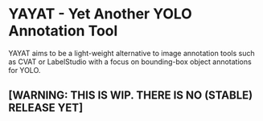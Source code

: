 # YAYAT - Yet Another YOLO Annotation Tool

YAYAT aims to be a light-weight alternative to image annotation tools such as CVAT or LabelStudio with a focus on bounding-box object annotations for YOLO.


## [WARNING: THIS IS WIP. THERE IS NO (STABLE) RELEASE YET]
